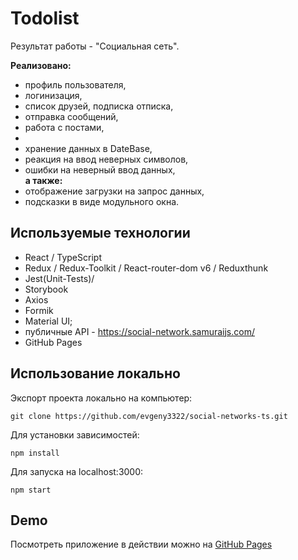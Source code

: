 # Todolist

Результат работы - "Социальная сеть".

**Реализовано:**

- профиль пользователя,
- логинизация,
- список друзей, подписка отписка,
- отправка сообщений,
- работа с постами,
- 
- хранение данных в DateBase,
- реакция на ввод неверных символов,
- ошибки на неверный ввод данных,<br>
  **а также:**
- отображение загрузки на запрос данных,
- подсказки в виде модульного окна.

## Используемые технологии
- React / TypeScript
- Redux / Redux-Toolkit / React-router-dom v6 / Reduxthunk
- Jest(Unit-Tests)/
- Storybook
- Axios
- Formik
- Material UI;
- публичные API - https://social-network.samuraijs.com/
- GitHub Pages

## Использование локально

Экспорт проекта локально на компьютер:

```
git clone https://github.com/evgeny3322/social-networks-ts.git
```

Для установки зависимостей:

```
npm install
```

Для запуска на localhost:3000:

```
npm start
```

## Demo

Посмотреть приложение в действии можно на [GitHub Pages](https://evgeny3322.github.io/social-networks-ts)
